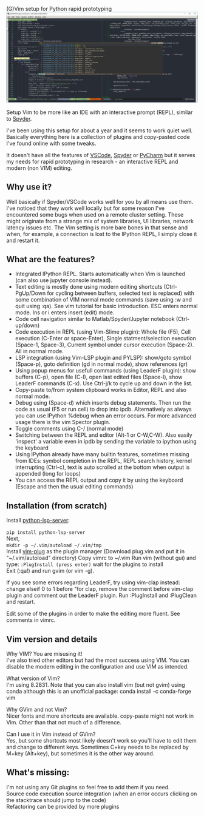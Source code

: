 (G)Vim setup for Python rapid prototyping
![goto symbol](/sshot.jpg)


Setup Vim to be more like an IDE with an interactive prompt (REPL), similar to [Spyder](https://www.spyder-ide.org/).

I've been using this setup for about a year and it seems to work quiet well. Basically everything here is a collection of plugins and copy-pasted code I've found online with some tweaks.

It doesn't have all the features of [VSCode](https://code.visualstudio.com/), [Spyder](https://www.spyder-ide.org/) or [PyCharm](https://www.jetbrains.com/pycharm/) but it serves my needs for rapid prototyping in research - an interactive REPL and modern (non VIM) editing.

## Why use it?
Well basically if Spyder/VSCode works well for you by all means use them. I've noticed that they work well locally but for some reason I've encountered some bugs when used on a remote cluster setting. These might originate from a strange mix of system libraries, UI libraries, network latency issues etc. The Vim setting is more bare bones in that sense and when, for example, a connection is lost to the IPython REPL, I simply close it and restart it.

## What are the features?
* Integrated IPython REPL. Starts automatically when Vim is launched (can also use jupyter console instead).  
* Text editing is mostly done using modern editing shortcuts (Ctrl-PgUp/Down for cycling between buffers, selected text is replaced) with some combination of VIM normal mode commands (save using :w and quit using :qa). See vim tutorial for basic introduction. ESC enters normal mode. Ins or i enters insert (edit) mode.  
* Code cell navigation similar to Matlab/Spyder/Jupyter notebook (Ctrl-up/down)  
* Code execution in REPL (using Vim-Slime plugin): Whole file (F5), Cell execution (C-Enter or space-Enter), Single statment/selection execution (Space-1, Space-3), Current symbol under cursor execution (Space-2). All in normal mode.  
* LSP integration (using Vim-LSP plugin and PYLSP): show/goto symbol (Space-p), goto definition (gd in normal mode), show references (gr)  
* Using popup menus for usefull commands (using LeaderF plugin): show buffers (C-p), open file (C-l), open last edited files (Space-l), show LeaderF commands (C-x). Use Ctrl-j/k to cycle up and down in the list.  
* Copy-paste to/from system clipboard works in Editor, REPL and also normal mode.  
* Debug using (Space-d) which inserts debug statements. Then run the code as usual (F5 or run cell) to drop into ipdb. Alternatively as always you can use IPython %debug when an error occurs. For more advanced usage there is the vim Spector plugin.  
* Toggle comments using C-/ (normal mode)  
* Switching between the REPL and editor (Alt-1 or C-W,C-W). Also easily 'inspect' a variable even in ipdb by sending the variable to ipython using the keyboard  
* Using IPython already have many builtin features, sometimes missing from IDEs: symbol completion in the REPL, REPL search history, kernel interrupting (Ctrl-c), text is auto scrolled at the bottom when output is appended (long for loops)  
* You can access the REPL output and copy it by using the keyboard (Escape and then the usual editing commands)  

## Installation (from scratch)
Install [python-lsp-server](https://github.com/python-lsp/python-lsp-server):

`pip install python-lsp-server`  
Next,  
`mkdir -p ~/.vim/autoload ~/.vim/tmp`  
Install [vim-plug](https://github.com/junegunn/vim-plug) as the plugin manager (Download plug.vim and put it in "~/.vim/autoload" directory)
Copy vimrc to ~/.vim
Run vim (without gui) and type: 
`:PlugInstall (press enter)`
wait for the plugins to install  
Exit (:qa!) and run gvim (or vim -g).

If you see some errors regarding LeaderF, try using vim-clap instead: change elseif 0 to 1 before "for clap, remove the comment before vim-clap plugin and comment out the LeaderF plugin. Run :PlugInstall and :PlugClean and restart.

Edit some of the plugins in order to make the editing more fluent. See comments in vimrc.

## Vim version and details
Why VIM? You are misusing it!  
I've also tried other editors but had the most success using VIM. You can disable the modern editing in the configuration and use VIM as intended.

What version of Vim?  
I'm using 8.2831. Note that you can also install vim (but not gvim) using conda although this is an unofficial package:
conda install -c conda-forge vim

Why GVim and not Vim?  
Nicer fonts and more shortcuts are available.  copy-paste might not work in Vim. Other than that not much of a difference.

Can I use it in Vim instead of GVim?  
Yes, but some shortcuts most likely doesn't work so you'll have to edit them and change to different keys. Sometimes C+key needs to be replaced by M+key (Alt+key), but sometimes it is the other way around. 

## What's missing:
I'm not using any Git plugins so feel free to add them if you need.  
Source code execution source integration (when an error occurs clicking on the stacktrace should jump to the code)  
Refactoring can be provided by more plugins  